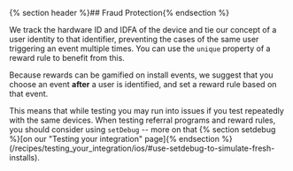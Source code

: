 
{% section header %}## Fraud Protection{% endsection %}

We track the hardware ID and IDFA of the device and tie our concept of a user identity to that identifier, preventing the cases of the same user triggering an event multiple times. You can use the `unique` property of a reward rule to benefit from this.

Because rewards can be gamified on install events, we suggest that you choose an event **after** a user is identified, and set a reward rule based on that event.

This means that while testing you may run into issues if you test repeatedly with the same devices. When testing referral programs and reward rules, you should consider using `setDebug` -- more on that {% section setdebug %}[on our "Testing your integration" page]{% endsection %}(/recipes/testing_your_integration/ios/#use-setdebug-to-simulate-fresh-installs).
